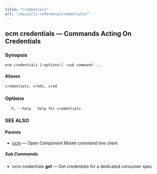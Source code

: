```yaml
---
title: "credentials"
url: "/docs/cli-reference/credentials/"
---
```


## ocm credentials &mdash; Commands Acting On Credentials

### Synopsis

```bash
ocm credentials [<options>] <sub command> ...
```

#### Aliases

```text
credentials, creds, cred
```

### Options

```text
  -h, --help   help for credentials
```

### SEE ALSO

#### Parents

* [ocm](ocm.md)	 &mdash; Open Component Model command line client


##### Sub Commands

* ocm credentials <b>get</b>	 &mdash; Get credentials for a dedicated consumer spec

